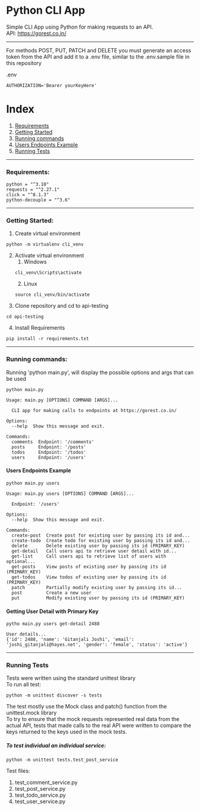 # Python CLI App

Simple CLI App using Python for making requests to an API. <br>
API: https://gorest.co.in/

___
For methods POST, PUT, PATCH and DELETE you must generate an access token from the API and add it to a .env file, similar to the .env.sample file in this repository

.env
```dotenv
AUTHORIZATION='Bearer yourKeyHere'
```

# Index
1. [Requirements](#requirements)
2. [Getting Started](#getting-started)
3. [Running commands](#running-commands)
4. [Users Endpoints Example](#users-endpoints-example)
5. [Running Tests](#running-tests)
---

### Requirements:
```
python = "^3.10"
requests = "^2.27.1"
click = "^8.1.3"
python-decouple = "^3.6"
```
---
### Getting Started:
1. Create virtual environment
```
python -m virtualenv cli_venv
```
2. Activate virtual environment
   1. Windows
    ```
    cli_venv\Scripts\activate
    ```
   2. Linux
   ```
   source cli_venv/bin/activate
   ```
3. Clone repository and cd to api-testing
```
cd api-testing
```
4. Install Requirements
```
pip install -r requirements.txt
```
---
### Running commands:
Running 'python main.py', will display the possible options and args that can be used
```shell
python main.py
```
```
Usage: main.py [OPTIONS] COMMAND [ARGS]...

  CLI app for making calls to endpoints at https://gorest.co.in/

Options:
  --help  Show this message and exit.

Commands:
  comments  Endpoint: '/comments'
  posts     Endpoint: '/posts'
  todos     Endpoint: '/todos'
  users     Endpoint: '/users'

```

#### Users Endpoints Example
```shell
python main.py users
```
```
Usage: main.py users [OPTIONS] COMMAND [ARGS]...

  Endpoint: '/users'

Options:
  --help  Show this message and exit.

Commands:
  create-post  Create post for existing user by passing its id and...
  create-todo  Create todo for existing user by passing its id and...
  delete       Delete existing user by passing its id (PRIMARY_KEY)
  get-detail   Call users api to retrieve user detail with id...
  get-list     Call users api to retrieve list of users with optional...
  get-posts    View posts of existing user by passing its id (PRIMARY_KEY)
  get-todos    View todos of existing user by passing its id (PRIMARY_KEY)
  patch        Partially modify existing user by passing its id...
  post         Create a new user
  put          Modify existing user by passing its id (PRIMARY_KEY)
```
#### Getting User Detail with Primary Key
```shell
pytho main.py users get-detail 2488
```
```
User details...
{'id': 2488, 'name': 'Gitanjali Joshi', 'email': 'joshi_gitanjali@hayes.net', 'gender': 'female', 'status': 'active'}
```
---
### Running Tests
Tests were written using the standard unittest library <br>
To run all test:
```
python -m unittest discover -s tests   
```

The test mostly use the Mock class and patch() function from the unittest.mock library <br>
To try to ensure that the mock requests represented real data from the actual API, tests that made calls to the real API were written to compare the keys returned to the keys used in the mock tests. <br>
##### To test individual an individual service:
```
python -m unittest tests.test_post_service
```
Test files: <br>
1. test_comment_service.py
2. test_post_service.py
3. test_todo_service.py
4. test_user_service.py